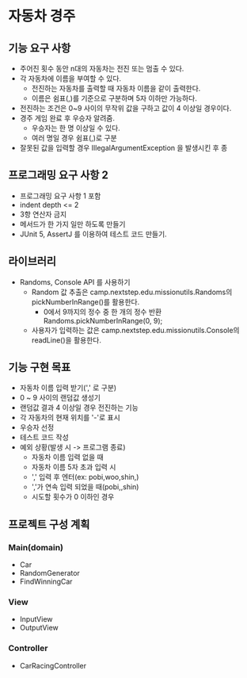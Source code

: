 # 자동차 경주

## 기능 요구 사항
* 주어진 횟수 동안 n대의 자동차는 전진 또는 멈출 수 있다.
* 각 자동차에 이름을 부여할 수 있다.
  * 전진하는 자동차를 출력할 때 자동차 이름을 같이 출력한다.
  * 이름은 쉼표(,)를 기준으로 구분하며 5자 이하만 가능하다.
* 전진하는 조건은 0~9 사이의 무작위 값을 구하고 값이 4 이상일 경우이다.
* 경주 게임 완료 후 우승자 알려줌.
  * 우승자는 한 명 이상일 수 있다.
  * 여러 명일 경우 쉼표(,)로 구분
* 잘못된 값을 입력할 경우 IllegalArgumentException 을 발생시킨 후 종


## 프로그래밍 요구 사항 2
* 프로그래밍 요구 사항 1 포함
* indent depth <= 2
* 3항 연산자 금지
* 메서드가 한 가지 일만 하도록 만들기
* JUnit 5, AssertJ 를 이용하여 테스트 코드 만들기.


## 라이브러리
* Randoms, Console API 를 사용하기
  * Random 값 추출은 camp.nextstep.edu.missionutils.Randoms의 pickNumberInRange()를 활용한다.
    * 0에서 9까지의 정수 중 한 개의 정수 반환
      Randoms.pickNumberInRange(0, 9);
  * 사용자가 입력하는 값은 camp.nextstep.edu.missionutils.Console의 readLine()을 활용한다.

## 기능 구현 목표
* 자동차 이름 입력 받기(',' 로 구분)
* 0 ~ 9 사이의 랜덤값 생성기
* 랜덤값 결과 4 이상일 경우 전진하는 기능
* 각 자동차의 현재 위치를 '-'로 표시
* 우승자 선정
* 테스트 코드 작성
* 예외 상황(발생 시 -> 프로그램 종료)
    * 자동차 이름 입력 없을 때
    * 자동차 이름 5자 초과 입력 시
    * ',' 입력 후 엔터(ex: pobi,woo,shin,)
    * ','가 연속 입력 되었을 때(pobi,,shin)
    * 시도할 횟수가 0 이하인 경우




## 프로젝트 구성 계획

### Main(domain)
* Car
* RandomGenerator
* FindWinningCar
### View
* InputView
* OutputView
### Controller
* CarRacingController




